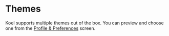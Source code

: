 # Themes

<UISubjectToChangeNote />

Koel supports multiple themes out of the box. You can preview and choose one from the [Profile & Preferences](./profile-preferences.md#themes) screen.

<Themes />
